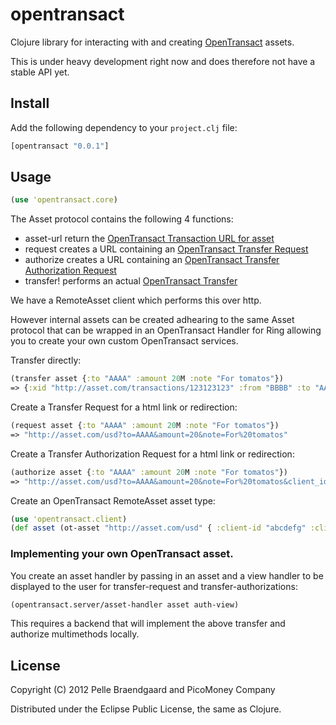 # opentransact

Clojure library for interacting with and creating [OpenTransact](http://opentransact.org) assets.

This is under heavy development right now and does therefore not have a stable API yet.

## Install

Add the following dependency to your `project.clj` file:

```clojure
[opentransact "0.0.1"]
```

## Usage

```clojure
(use 'opentransact.core)
```

The Asset protocol contains the following 4 functions:

- asset-url return the [OpenTransact Transaction URL for asset](http://www.opentransact.org/core.html#transaction-url)
- request creates a URL containing an [OpenTransact Transfer Request](http://www.opentransact.org/core.html#transfer-request)
- authorize creates a URL containing an [OpenTransact Transfer Authorization Request](http://www.opentransact.org/core.html#transfer-authorization)
- transfer! performs an actual [OpenTransact Transfer](http://www.opentransact.org/core.html#transfer)

We have a RemoteAsset client which performs this over http.

However internal assets can be created adhearing to the same Asset protocol that can be wrapped in an OpenTransact Handler for Ring allowing you to create your own custom OpenTransact services.

Transfer directly:

```clojure
(transfer asset {:to "AAAA" :amount 20M :note "For tomatos"})
=> {:xid "http://asset.com/transactions/123123123" :from "BBBB" :to "AAAA" :amount 20M :note "For tomatos"}
```

Create a Transfer Request for a html link or redirection:

```clojure
(request asset {:to "AAAA" :amount 20M :note "For tomatos"})
=> "http://asset.com/usd?to=AAAA&amount=20&note=For%20tomatos"
```

Create a Transfer Authorization Request for a html link or redirection:

```clojure
(authorize asset {:to "AAAA" :amount 20M :note "For tomatos"})
=> "http://asset.com/usd?to=AAAA&amount=20&note=For%20tomatos&client_id=abcdefg"
```

Create an OpenTransact RemoteAsset asset type:
  
```clojure
(use 'opentransact.client)
(def asset (ot-asset "http://asset.com/usd" { :client-id "abcdefg" :client-secret "ssh" :token "my-oauth-token" :token-url "http://asset.com/token"}))
```

### Implementing your own OpenTransact asset.

You create an asset handler by passing in an asset and a view handler to be displayed to the user for transfer-request and transfer-authorizations:

```clojure
(opentransact.server/asset-handler asset auth-view)
```

This requires a backend that will implement the above transfer and authorize multimethods locally.

## License

Copyright (C) 2012 Pelle Braendgaard and PicoMoney Company

Distributed under the Eclipse Public License, the same as Clojure.
